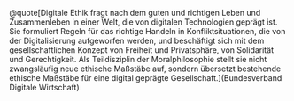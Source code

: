 @quote[Digitale Ethik fragt nach dem guten und richtigen Leben und Zusammenleben in einer Welt, die von digitalen Technologien geprägt ist. Sie formuliert Regeln für das richtige Handeln in Konfliktsituationen, die von der Digitalisierung aufgeworfen werden, und beschäftigt sich mit dem gesellschaftlichen Konzept von Freiheit und Privatsphäre, von Solidarität und Gerechtigkeit. Als Teildisziplin der Moralphilosophie stellt sie nicht zwangsläufig neue ethische Maßstäbe auf, sondern übersetzt bestehende ethische Maßstäbe für eine digital geprägte Gesellschaft.](Bundesverband Digitale Wirtschaft)
